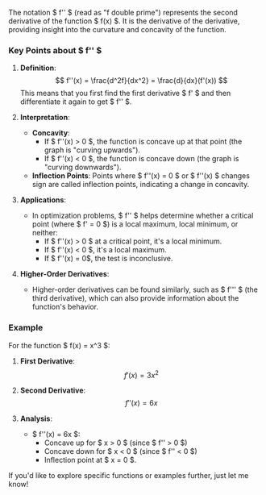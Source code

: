 The notation $ f'' $ (read as "f double prime") represents the second derivative of the function $ f(x) $. It is the derivative of the derivative, providing insight into the curvature and concavity of the function.

### **Key Points about $ f'' $**

1. **Definition**:
   $$
   f''(x) = \frac{d^2f}{dx^2} = \frac{d}{dx}(f'(x))
   $$
   This means that you first find the first derivative $ f' $ and then differentiate it again to get $ f'' $.

2. **Interpretation**:
   - **Concavity**: 
     - If $ f''(x) > 0 $, the function is concave up at that point (the graph is "curving upwards").
     - If $ f''(x) < 0 $, the function is concave down (the graph is "curving downwards").
   - **Inflection Points**: Points where $ f''(x) = 0 $ or $ f''(x) $ changes sign are called inflection points, indicating a change in concavity.

3. **Applications**:
   - In optimization problems, $ f'' $ helps determine whether a critical point (where $ f' = 0 $) is a local maximum, local minimum, or neither:
     - If $ f''(x) > 0 $ at a critical point, it's a local minimum.
     - If $ f''(x) < 0 $, it's a local maximum.
     - If $ f''(x) = 0$, the test is inconclusive.

4. **Higher-Order Derivatives**:
   - Higher-order derivatives can be found similarly, such as $ f''' $ (the third derivative), which can also provide information about the function's behavior.

### **Example**

For the function $ f(x) = x^3 $:

1. **First Derivative**:
   $$
   f'(x) = 3x^2
   $$

2. **Second Derivative**:
   $$
   f''(x) = 6x
   $$

3. **Analysis**:
   - $ f''(x) = 6x $:
     - Concave up for $ x > 0 $ (since $ f'' > 0 $)
     - Concave down for $ x < 0 $ (since $ f'' < 0 $)
     - Inflection point at $ x = 0 $.

If you'd like to explore specific functions or examples further, just let me know!
